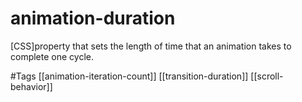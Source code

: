 # animation-duration

[CSS]property that sets the length of time that an animation takes to complete one cycle.

#Tags 
[[animation-iteration-count]]
[[transition-duration]]
[[scroll-behavior]]